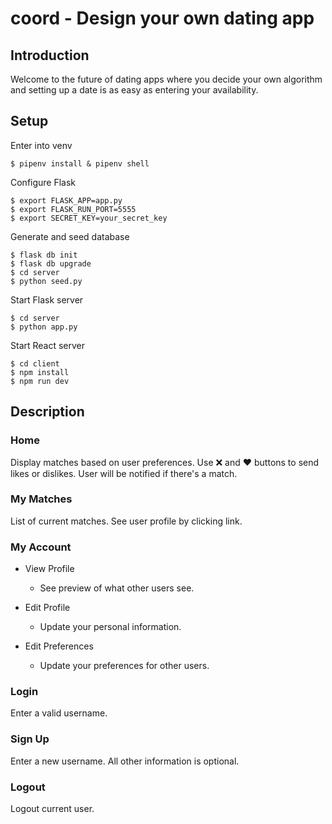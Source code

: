 # coord - Design your own dating app

## Introduction

Welcome to the future of dating apps where you decide your own algorithm and setting
up a date is as easy as entering your availability.


## Setup

Enter into venv
```console
$ pipenv install & pipenv shell
```
Configure Flask
```console
$ export FLASK_APP=app.py
$ export FLASK_RUN_PORT=5555
$ export SECRET_KEY=your_secret_key
```
Generate and seed database
```console
$ flask db init
$ flask db upgrade
$ cd server
$ python seed.py
```
Start Flask server
```console
$ cd server
$ python app.py
```
Start React server
```console
$ cd client
$ npm install
$ npm run dev
```


## Description

### Home
Display matches based on user preferences. Use ❌ and ❤️ buttons to send likes or dislikes.
User will be notified if there's a match.

### My Matches
List of current matches. See user profile by clicking link.

### My Account
- View Profile
  - See preview of what other users see.

- Edit Profile
  - Update your personal information.

- Edit Preferences
  - Update your preferences for other users.

### Login
Enter a valid username.

### Sign Up
Enter a new username. All other information is optional.

### Logout
Logout current user.